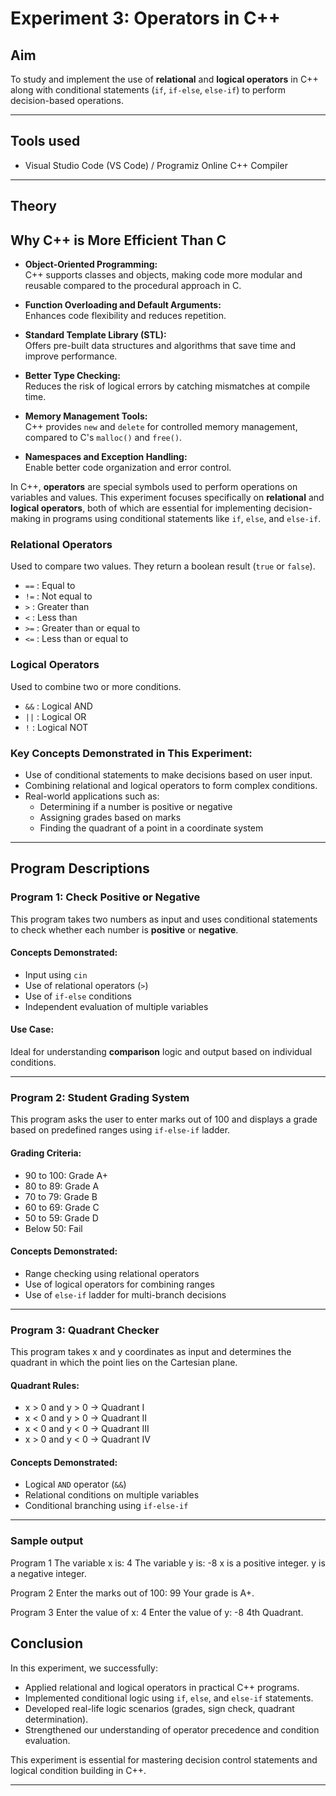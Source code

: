 # Experiment 3: Operators in C++

## Aim
To study and implement the use of **relational** and **logical operators** in C++ along with conditional statements (`if`, `if-else`, `else-if`) to perform decision-based operations.

---

## Tools used
- Visual Studio Code (VS Code) / Programiz Online C++ Compiler 

---

## Theory

## Why C++ is More Efficient Than C

- **Object-Oriented Programming:**  
  C++ supports classes and objects, making code more modular and reusable compared to the procedural approach in C.

- **Function Overloading and Default Arguments:**  
  Enhances code flexibility and reduces repetition.

- **Standard Template Library (STL):**  
  Offers pre-built data structures and algorithms that save time and improve performance.

- **Better Type Checking:**  
  Reduces the risk of logical errors by catching mismatches at compile time.

- **Memory Management Tools:**  
  C++ provides `new` and `delete` for controlled memory management, compared to C's `malloc()` and `free()`.

- **Namespaces and Exception Handling:**  
  Enable better code organization and error control.


In C++, **operators** are special symbols used to perform operations on variables and values. This experiment focuses specifically on **relational** and **logical operators**, both of which are essential for implementing decision-making in programs using conditional statements like `if`, `else`, and `else-if`.

### Relational Operators
Used to compare two values. They return a boolean result (`true` or `false`).

- `==` : Equal to  
- `!=` : Not equal to  
- `>`  : Greater than  
- `<`  : Less than  
- `>=` : Greater than or equal to  
- `<=` : Less than or equal to  

### Logical Operators
Used to combine two or more conditions.

- `&&` : Logical AND  
- `||` : Logical OR  
- `!`  : Logical NOT  

### Key Concepts Demonstrated in This Experiment:

- Use of conditional statements to make decisions based on user input.
- Combining relational and logical operators to form complex conditions.
- Real-world applications such as:
  - Determining if a number is positive or negative
  - Assigning grades based on marks
  - Finding the quadrant of a point in a coordinate system

---

## Program Descriptions

### Program 1: Check Positive or Negative

This program takes two numbers as input and uses conditional statements to check whether each number is **positive** or **negative**.

#### Concepts Demonstrated:
- Input using `cin`
- Use of relational operators (`>`)
- Use of `if-else` conditions
- Independent evaluation of multiple variables

#### Use Case:
Ideal for understanding **comparison** logic and output based on individual conditions.

---

### Program 2: Student Grading System

This program asks the user to enter marks out of 100 and displays a grade based on predefined ranges using `if-else-if` ladder.

#### Grading Criteria:
- 90 to 100: Grade A+  
- 80 to 89: Grade A  
- 70 to 79: Grade B  
- 60 to 69: Grade C  
- 50 to 59: Grade D  
- Below 50: Fail  

#### Concepts Demonstrated:
- Range checking using relational operators
- Use of logical operators for combining ranges
- Use of `else-if` ladder for multi-branch decisions

---

### Program 3: Quadrant Checker

This program takes x and y coordinates as input and determines the quadrant in which the point lies on the Cartesian plane.

#### Quadrant Rules:
- x > 0 and y > 0 → Quadrant I  
- x < 0 and y > 0 → Quadrant II  
- x < 0 and y < 0 → Quadrant III  
- x > 0 and y < 0 → Quadrant IV  

#### Concepts Demonstrated:
- Logical `AND` operator (`&&`)
- Relational conditions on multiple variables
- Conditional branching using `if-else-if`

---

### Sample output

Program 1
The variable x is: 4
The variable y is: -8
x is a positive integer.
y is a negative integer.

Program 2
Enter the marks out of 100: 99
Your grade is A+.

Program 3
Enter the value of x: 4
Enter the value of y: -8
4th Quadrant.

## Conclusion

In this experiment, we successfully:

- Applied relational and logical operators in practical C++ programs.
- Implemented conditional logic using `if`, `else`, and `else-if` statements.
- Developed real-life logic scenarios (grades, sign check, quadrant determination).
- Strengthened our understanding of operator precedence and condition evaluation.

This experiment is essential for mastering decision control statements and logical condition building in C++.

---
